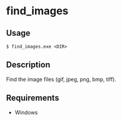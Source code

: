 # find_images 

## Usage
```
$ find_images.exe <DIR>
```

## Description
Find the image files (gif, jpeg, png, bmp, tiff).

## Requirements
- Windows
